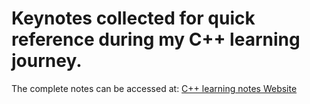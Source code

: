 # Keynotes collected for quick reference during my C++ learning journey.

The complete notes can be accessed at: [C++ learning notes Website](https://imchong.github.io/CPP_LearningNotes.github.io/)
